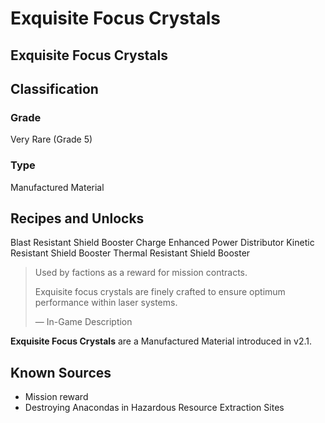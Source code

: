 # Exquisite Focus Crystals
##  Exquisite Focus Crystals

## Classification

### Grade

Very Rare (Grade 5)

### Type

Manufactured Material

## Recipes and Unlocks

Blast Resistant Shield Booster
 Charge Enhanced Power Distributor
 Kinetic Resistant Shield Booster
 Thermal Resistant Shield Booster

> 
> 
> Used by factions as a reward for mission contracts.
> 
> Exquisite focus crystals are finely crafted to ensure optimum performance within laser systems.
> 
> 
> — In-Game Description
> 

**Exquisite Focus Crystals** are a Manufactured Material introduced in v2.1.

## Known Sources

- Mission reward
- Destroying Anacondas in Hazardous Resource Extraction Sites